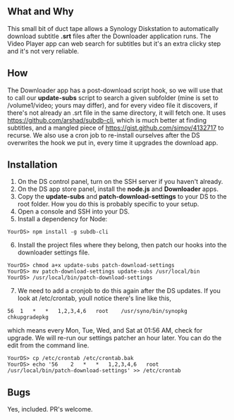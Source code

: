## What and Why

This small bit of duct tape allows a Synology Diskstation to
automatically download subtitle **.srt** files after the Downloader
application runs. The Video Player app can web search for subtitles
but it's an extra clicky step and it's not very reliable.

## How

The Downloader app has a post-download script hook, so we will use
that to call our **update-subs** script to search a given subfolder
(mine is set to /volume1/video; yours may differ), and for every video
file it discovers, if there's not already an .srt file in the same
directory, it will fetch one. It uses
https://github.com/arshad/subdb-cli, which is much better at finding
subtitles, and a mangled piece of
https://gist.github.com/simov/4132717 to recurse.  We also use a cron
job to re-install ourselves after the DS overwrites the hook we put
in, every time it upgrades the download app.

## Installation

1. On the DS control panel, turn on the SSH server if you haven't already.
2. On the DS app store panel, install the **node.js** and **Downloader** apps.
3. Copy the **update-subs** and **patch-download-settings** to your DS to the root folder.  How you do this is probably specific to your setup.
4. Open a console and SSH into your DS.
5. Install a dependency for Node:
```
YourDS> npm install -g subdb-cli
```
6. Install the project files where they belong, then patch our hooks into the
   downloader settings file.
```
YourDS> chmod a+x update-subs patch-download-settings
YourDS> mv patch-download-settings update-subs /usr/local/bin
YourDS> /usr/local/bin/patch-download-settings
```
7. We need to add a cronjob to do this again after the DS updates.  If
   you look at /etc/crontab, youll notice there's line like this,

```
56	1	*	*	1,2,3,4,6	root	/usr/syno/bin/synopkg chkupgradepkg
```

which means every Mon, Tue, Wed, and Sat at 01:56 AM, check for upgrade. We will re-run our settings patcher an hour later. You can do the edit from the command line.

```
YourDS> cp /etc/crontab /etc/crontab.bak
YourDS> echo '56	2	*	*	1,2,3,4,6	root	/usr/local/bin/patch-download-settings' >> /etc/crontab
```

## Bugs

Yes, included. PR's welcome.

